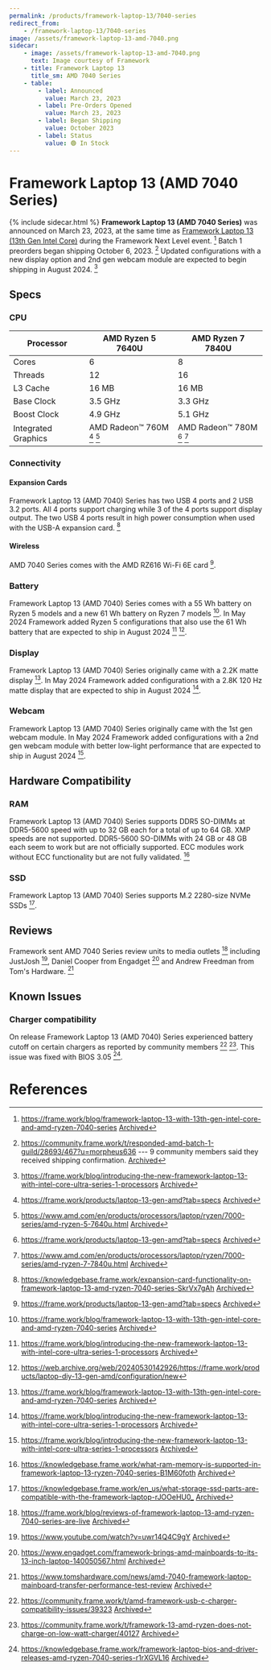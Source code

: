 ```yaml
---
permalink: /products/framework-laptop-13/7040-series
redirect_from:
    - /framework-laptop-13/7040-series
image: /assets/framework-laptop-13-amd-7040.png
sidecar:
    - image: /assets/framework-laptop-13-amd-7040.png
      text: Image courtesy of Framework
    - title: Framework Laptop 13
      title_sm: AMD 7040 Series
    - table:
        - label: Announced
          value: March 23, 2023
        - label: Pre-Orders Opened
          value: March 23, 2023
        - label: Began Shipping
          value: October 2023
        - label: Status
          value: 🟢 In Stock
---
```

# Framework Laptop 13 (AMD 7040 Series)
{% include sidecar.html %}
**Framework Laptop 13 (AMD 7040 Series)** was announced on March 23, 2023, at the same time as [Framework Laptop 13 (13th Gen Intel Core)](/framework-laptop-13/13th-gen) during the Framework Next Level event. [^1] Batch 1 preorders began shipping October 6, 2023. [^2] Updated configurations with a new display option and 2nd gen webcam module are expected to begin shipping in August 2024. [^16]

## Specs
### CPU

| Processor           | AMD Ryzen 5 7640U          | AMD Ryzen 7 7840U          |
| ------------------- | -------------------------- | -------------------------- |
| Cores               | 6                          | 8                          |
| Threads             | 12                         | 16                         |                        
| L3 Cache            | 16 MB                      | 16 MB                      |
| Base Clock          | 3.5 GHz                    | 3.3 GHz                    |
| Boost Clock         | 4.9 GHz                    | 5.1 GHz                    |
| Integrated Graphics | AMD Radeon™ 760M [^7] [^8] | AMD Radeon™ 780M [^7] [^9] |

### Connectivity
#### Expansion Cards
Framework Laptop 13 (AMD 7040) Series has two USB 4 ports and 2 USB 3.2 ports. All 4 ports support charging while 3 of the 4 ports support display output. The two USB 4 ports result in high power consumption when used with the USB-A expansion card. [^10]

#### Wireless
AMD 7040 Series comes with the AMD RZ616 Wi-Fi 6E card [^7].

### Battery
Framework Laptop 13 (AMD 7040) Series comes with a 55 Wh battery on Ryzen 5 models and a new 61 Wh battery on Ryzen 7 models [^1]. In May 2024 Framework added Ryzen 5 configurations that also use the 61 Wh battery that are expected to ship in August 2024 [^16] [^17].

### Display
Framework Laptop 13 (AMD 7040) Series originally came with a 2.2K matte display [^1]. In May 2024 Framework added configurations with a 2.8K 120 Hz matte display that are expected to ship in August 2024 [^16].

### Webcam 
Framework Laptop 13 (AMD 7040) Series originally came with the 1st gen webcam module. In May 2024 Framework added configurations with a 2nd gen webcam module with better low-light performance that are expected to ship in August 2024 [^16].

## Hardware Compatibility
### RAM
Framework Laptop 13 (AMD 7040) Series supports DDR5 SO-DIMMs at DDR5-5600 speed with up to 32 GB each for a total of up to 64 GB. XMP speeds are not supported. DDR5-5600 SO-DIMMs with 24 GB or 48 GB each seem to work but are not officially supported. ECC modules work without ECC functionality but are not fully validated. [^11]

### SSD
Framework Laptop 13 (AMD 7040) Series supports M.2 2280-size NVMe SSDs [^12].

## Reviews
Framework sent AMD 7040 Series review units to media outlets [^3] including JustJosh [^4], Daniel Cooper from Engadget [^5] and Andrew Freedman from Tom's Hardware. [^6]
## Known Issues
### Charger compatibility
On release Framework Laptop 13 (AMD 7040) Series experienced battery cutoff on certain chargers as reported by community members [^13] [^14]. This issue was fixed with BIOS 3.05 [^15].

# References
[^1]: <https://frame.work/blog/framework-laptop-13-with-13th-gen-intel-core-and-amd-ryzen-7040-series> [Archived](https://web.archive.org/web/20250114040925/https://frame.work/blog/framework-laptop-13-with-13th-gen-intel-core-and-amd-ryzen-7040-series) 
[^2]: <https://community.frame.work/t/responded-amd-batch-1-guild/28693/467?u=morpheus636> --- 9 community members said they received shipping confirmation. [Archived](https://web.archive.org/web/20250114045803/https://community.frame.work/t/responded-amd-batch-1-guild/28693/467?u=morpheus636) 
[^3]: <https://frame.work/blog/reviews-of-framework-laptop-13-amd-ryzen-7040-series-are-live> [Archived](http://web.archive.org/web/20241217191619/https://frame.work/blog/reviews-of-framework-laptop-13-amd-ryzen-7040-series-are-live) 
[^4]: <https://www.youtube.com/watch?v=uwr14Q4C9gY> [Archived](http://web.archive.org/web/20250114044852/https://www.youtube.com/watch?v=uwr14Q4C9gY) 
[^5]: <https://www.engadget.com/framework-brings-amd-mainboards-to-its-13-inch-laptop-140050567.html> [Archived](http://web.archive.org/web/20250114034341/https://www.engadget.com/framework-brings-amd-mainboards-to-its-13-inch-laptop-140050567.html) 
[^6]: <https://www.tomshardware.com/news/amd-7040-framework-laptop-mainboard-transfer-performance-test-review> [Archived](http://web.archive.org/web/20250114042457/https://www.tomshardware.com/news/amd-7040-framework-laptop-mainboard-transfer-performance-test-review) 
[^7]: <https://frame.work/products/laptop-13-gen-amd?tab=specs> [Archived](http://web.archive.org/web/20250114012825/https://frame.work/products/laptop-13-gen-amd?tab=specs) 
[^8]: <https://www.amd.com/en/products/processors/laptop/ryzen/7000-series/amd-ryzen-5-7640u.html> [Archived](http://web.archive.org/web/20241206211415/https://www.amd.com/en/products/processors/laptop/ryzen/7000-series/amd-ryzen-5-7640u.html)
[^9]: <https://www.amd.com/en/products/processors/laptop/ryzen/7000-series/amd-ryzen-7-7840u.html> [Archived](http://web.archive.org/web/20250110063516/https://www.amd.com/en/products/processors/laptop/ryzen/7000-series/amd-ryzen-7-7840u.html) 
[^10]: <https://knowledgebase.frame.work/expansion-card-functionality-on-framework-laptop-13-amd-ryzen-7040-series-SkrVx7gAh> [Archived](https://web.archive.org/web/20250114051023/https://knowledgebase.frame.work/expansion-card-functionality-on-framework-laptop-13-amd-ryzen-7040-series-SkrVx7gAh) 
[^11]: <https://knowledgebase.frame.work/what-ram-memory-is-supported-in-framework-laptop-13-ryzen-7040-series-B1M60foth> [Archived](http://web.archive.org/web/20250110172257/https://knowledgebase.frame.work/what-ram-memory-is-supported-in-framework-laptop-13-ryzen-7040-series-B1M60foth) 
[^12]: <https://knowledgebase.frame.work/en_us/what-storage-ssd-parts-are-compatible-with-the-framework-laptop-rJOOeHU0_> [Archived](https://web.archive.org/web/20250114035119/https://knowledgebase.frame.work/en_us/what-storage-ssd-parts-are-compatible-with-the-framework-laptop-rJOOeHU0_) 
[^13]: <https://community.frame.work/t/amd-framework-usb-c-charger-compatibility-issues/39323> [Archived](http://web.archive.org/web/20250110172401/https://community.frame.work/t/amd-framework-usb-c-charger-compatibility-issues/39323) 
[^14]: <https://community.frame.work/t/framework-13-amd-ryzen-does-not-charge-on-low-watt-charger/40127> [Archived](http://web.archive.org/web/20250110071834/https://community.frame.work/t/framework-13-amd-ryzen-does-not-charge-on-low-watt-charger/40127) 
[^15]: <https://knowledgebase.frame.work/framework-laptop-bios-and-driver-releases-amd-ryzen-7040-series-r1rXGVL16> [Archived](http://web.archive.org/web/20240418210910/https://knowledgebase.frame.work/framework-laptop-bios-and-driver-releases-amd-ryzen-7040-series-r1rXGVL16) 
[^16]: <https://frame.work/blog/introducing-the-new-framework-laptop-13-with-intel-core-ultra-series-1-processors> [Archived](http://web.archive.org/web/20250114032925/https://frame.work/blog/introducing-the-new-framework-laptop-13-with-intel-core-ultra-series-1-processors) 
[^17]: <https://web.archive.org/web/20240530142926/https://frame.work/products/laptop-diy-13-gen-amd/configuration/new>
